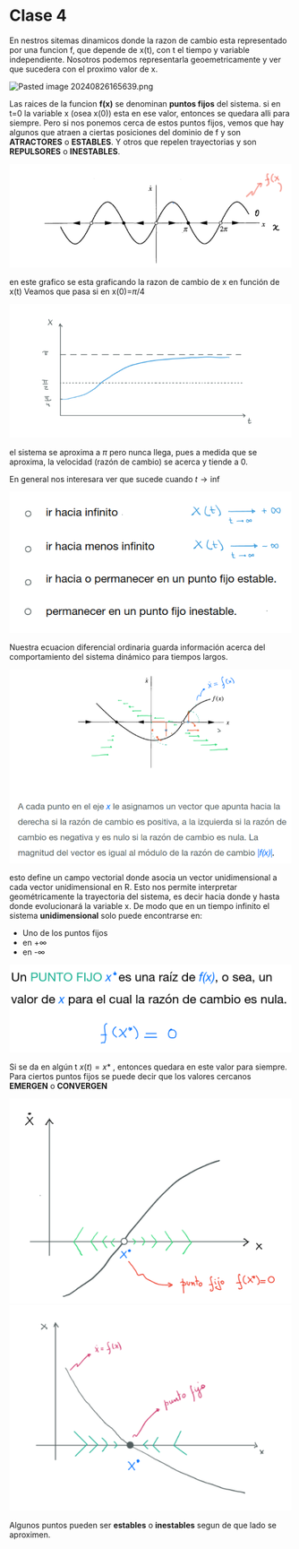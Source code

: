 # Clase 4

En nestros sitemas dinamicos donde la razon de cambio esta representado por una funcion f, que depende de x(t), con t el tiempo y variable independiente. Nosotros podemos representarla geoemetricamente y ver que sucedera con el proximo valor de x.

![Pasted image 20240826165639.png](Pasted%20image%2020240826165639.png)

Las raices de la funcion **f(x)** se denominan **puntos fijos** del sistema. si en t=0 la variable x (osea x(0)) esta en ese valor, entonces se quedara alli para siempre. Pero si nos ponemos cerca de estos puntos fijos, vemos que hay algunos que atraen a ciertas posiciones del dominio de f y son **ATRACTORES** o **ESTABLES**. Y otros que repelen trayectorias y son **REPULSORES** o **INESTABLES**.

![Pasted image 20240826170138.png](imgs/Pasted%20image%2020240826170138.png)

en este grafico se esta graficando la razon de cambio de x en función de x(t)
Veamos que pasa si en x(0)=$\pi /4$  

![Pasted image 20240826171210 1.png](imgs/Pasted%20image%2020240826171210%201.png)

el sistema se aproxima a $\pi$ pero nunca llega, pues a medida que se aproxima, la velocidad (razón de cambio) se acerca y tiende a 0.

En general nos interesara ver que sucede cuando $t \rightarrow \inf$  

![Pasted image 20240826171635.png](imgs/Pasted%20image%2020240826171635.png)

Nuestra ecuacion diferencial ordinaria guarda información acerca del comportamiento del sistema dinámico para tiempos largos.

![Pasted image 20240826180446 1.png](imgs/Pasted%20image%2020240826180446%201.png)

esto define un campo vectorial donde asocia un vector unidimensional a cada vector unidimensional en R. Esto nos permite interpretar geométricamente la trayectoria del sistema, es decir hacia donde y hasta donde evolucionará la variable x. De modo que en un tiempo infinito el sistema **unidimensional** solo puede encontrarse en:

- Uno de los puntos fijos
- en +$\infty$
- en -$\infty$

![Pasted image 20240826180742.png](imgs/Pasted%20image%2020240826180742.png)

Si se da en algún t $x(t) = x*$ , entonces quedara en este valor para siempre.
Para ciertos puntos fijos se puede decir que los valores cercanos **EMERGEN** o **CONVERGEN**

![Pasted image 20240828135219 1.png](imgs/Pasted%20image%2020240828135219%201.png) ![Pasted image 20240828135231.png](imgs/Pasted%20image%2020240828135231.png)

Algunos puntos pueden ser **estables** o **inestables** segun de que lado se aproximen.
